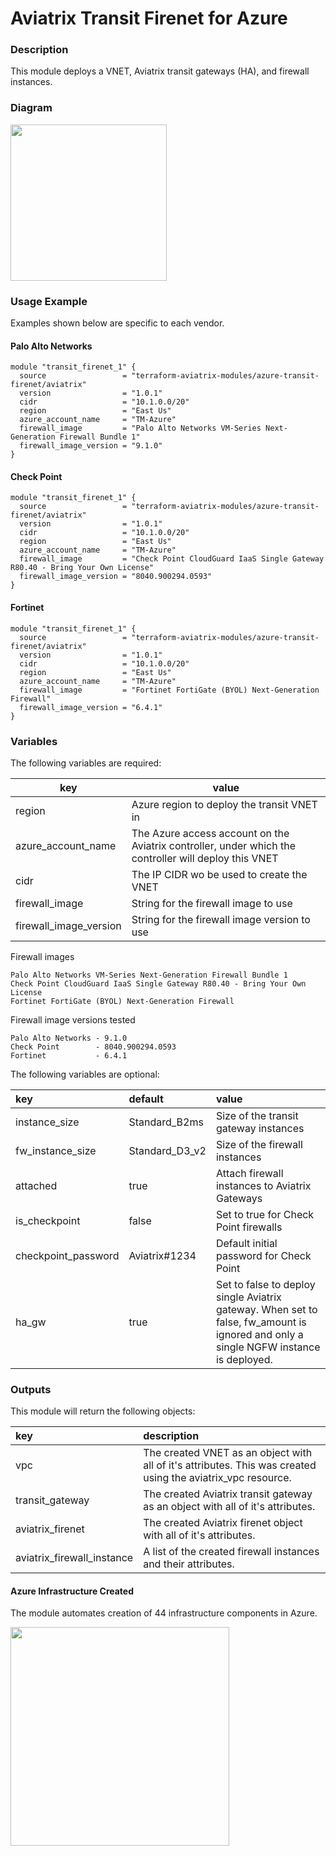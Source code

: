 # Aviatrix Transit Firenet for Azure

### Description
This module deploys a VNET, Aviatrix transit gateways (HA), and firewall instances.

### Diagram
<img src="https://avtx-tf-modules-images.s3.amazonaws.com/azure-transit-firenet.png"  height="250">

### Usage Example

Examples shown below are specific to each vendor.

#### Palo Alto Networks
```
module "transit_firenet_1" {
  source                 = "terraform-aviatrix-modules/azure-transit-firenet/aviatrix"
  version                = "1.0.1"
  cidr                   = "10.1.0.0/20"
  region                 = "East Us"
  azure_account_name     = "TM-Azure"
  firewall_image         = "Palo Alto Networks VM-Series Next-Generation Firewall Bundle 1"
  firewall_image_version = "9.1.0"
}
```
#### Check Point
```
module "transit_firenet_1" {
  source                 = "terraform-aviatrix-modules/azure-transit-firenet/aviatrix"
  version                = "1.0.1"
  cidr                   = "10.1.0.0/20"
  region                 = "East Us"
  azure_account_name     = "TM-Azure"
  firewall_image         = "Check Point CloudGuard IaaS Single Gateway R80.40 - Bring Your Own License" 
  firewall_image_version = "8040.900294.0593"
}
```


#### Fortinet
```
module "transit_firenet_1" {
  source                 = "terraform-aviatrix-modules/azure-transit-firenet/aviatrix"
  version                = "1.0.1"
  cidr                   = "10.1.0.0/20"
  region                 = "East Us"
  azure_account_name     = "TM-Azure"
  firewall_image         = "Fortinet FortiGate (BYOL) Next-Generation Firewall"
  firewall_image_version = "6.4.1"
}
```

### Variables
The following variables are required:

key | value
--- | ---
region | Azure region to deploy the transit VNET in
azure_account_name | The Azure access account on the Aviatrix controller, under which the controller will deploy this VNET
cidr | The IP CIDR wo be used to create the VNET
firewall_image | String for the firewall image to use
firewall_image_version | String for the firewall image version to use

Firewall images
```
Palo Alto Networks VM-Series Next-Generation Firewall Bundle 1 
Check Point CloudGuard IaaS Single Gateway R80.40 - Bring Your Own License
Fortinet FortiGate (BYOL) Next-Generation Firewall
```

Firewall image versions tested
```
Palo Alto Networks - 9.1.0
Check Point        - 8040.900294.0593
Fortinet           - 6.4.1
```

The following variables are optional:

key | default | value
:--- | :--- | :---
instance_size | Standard_B2ms | Size of the transit gateway instances
fw_instance_size | Standard_D3_v2 | Size of the firewall instances
attached | true | Attach firewall instances to Aviatrix Gateways
is_checkpoint | false | Set to true for Check Point firewalls
checkpoint_password | Aviatrix#1234 | Default initial password for Check Point
ha_gw | true | Set to false to deploy single Aviatrix gateway. When set to false, fw_amount is ignored and only a single NGFW instance is deployed.

### Outputs
This module will return the following objects:

key | description
:--- | :---
vpc | The created VNET as an object with all of it's attributes. This was created using the aviatrix_vpc resource.
transit_gateway | The created Aviatrix transit gateway as an object with all of it's attributes.
aviatrix_firenet | The created Aviatrix firenet object with all of it's attributes.
aviatrix_firewall_instance | A list of the created firewall instances and their attributes.

#### Azure Infrastructure Created

The module automates creation of 44 infrastructure components in Azure.

<img src="https://avtx-tf-modules-images.s3.amazonaws.com/azure-firenet-module-infr.png"  height="350">

